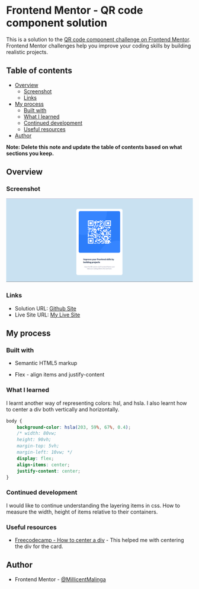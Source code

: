 # Frontend Mentor - QR code component solution

This is a solution to the [QR code component challenge on Frontend Mentor](https://www.frontendmentor.io/challenges/qr-code-component-iux_sIO_H). Frontend Mentor challenges help you improve your coding skills by building realistic projects. 

## Table of contents

- [Overview](#overview)
  - [Screenshot](#screenshot)
  - [Links](#links)
- [My process](#my-process)
  - [Built with](#built-with)
  - [What I learned](#what-i-learned)
  - [Continued development](#continued-development)
  - [Useful resources](#useful-resources)
- [Author](#author)


**Note: Delete this note and update the table of contents based on what sections you keep.**

## Overview

### Screenshot

![Screenshot](images/screenshot.png)





### Links

- Solution URL: [Github Site](https://github.com/MillicentMalinga/frontend-mentor-qrcode-challenge)
- Live Site URL: [My Live Site](https://deluxe-crisp-43bc12.netlify.app/)

## My process

### Built with

- Semantic HTML5 markup

- Flex - align items and justify-content



### What I learned

I learnt another way of representing colors: hsl, and hsla. 
I also learnt how to center a div both vertically and horizontally. 



```css
body {
    background-color: hsla(203, 59%, 67%, 0.4);
    /* width: 80vw;
    height: 90vh;
    margin-top: 5vh;
    margin-left: 10vw; */
    display: flex;
    align-items: center;
    justify-content: center;
}

```



### Continued development

I would like to continue understanding the layering items in css. How to measure the width, height of items relative to their containers. 



### Useful resources

- [Freecodecamp - How to center a div](https://www.freecodecamp.org/news/how-to-center-a-div-with-css/) - This helped me with centering the div for the card. 



## Author


- Frontend Mentor - [@MillicentMalinga](https://www.frontendmentor.io/profile/MillicentMalinga)


